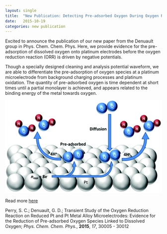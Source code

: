 ```yaml
---
layout: single
title:  "New Publication: Detecting Pre-adsorbed Oxygen During Oxygen Reduction"
date:   2015-10-19
categories: new publication
---
```


Excited to announce the publication of our new paper from the Denuault group in Phys. Chem. Chem. Phys. Here, we provide evidence for the pre-adsorption of dissolved oxygen onto platinum electrodes before the oxygen reduction reaction (ORR) is driven by negative potentials. 

Though a specially designed cleaning and analysis potential waveform, we are able to differentiate the pre-adsorption of oxygen species at a platinum microelectrode from background charging processes and platinum oxidation. The quantity of pre-adsorbed oxygen is time dependent at short times until a partial monolayer is achieved, and appears related to the binding energy of the metal towards oxygen.

![Perry et al, *PhysChemChemPhys*, **2015**, *17*, 30005](/images_posts/2015-10-19/ORR.png)

Read more [here](https://doi.org/10.1039/C5CP04667J)

Perry, S. C.; Denuault, G. D.; Transient Study of the Oxygen Reduction Reaction on Reduced Pt and Pt Metal Alloy Microelectrodes: Evidence for the Reduction of Pre-adsorbed Oxygen Species Linked to Dissolved Oxygen; *Phys. Chem. Chem. Phys.*, **2015**, *17*, 30005 - 30012